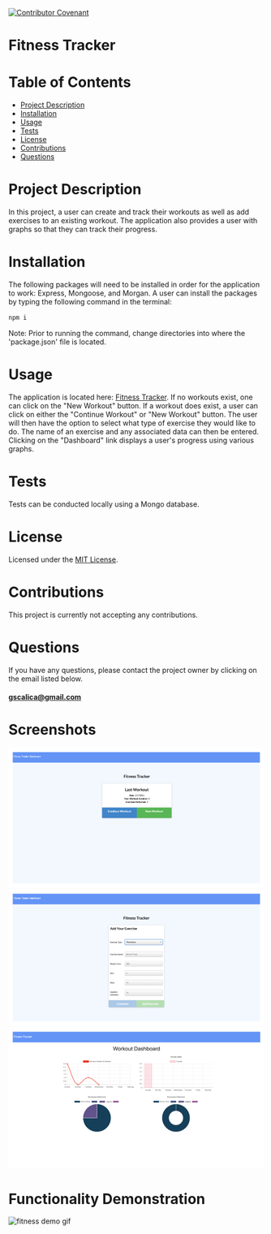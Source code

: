 [![Contributor Covenant](https://img.shields.io/badge/Contributor%20Covenant-v2.0%20adopted-ff69b4.svg)](https://www.contributor-covenant.org/version/2/0/code_of_conduct/)

# **Fitness Tracker**

# Table of Contents

- [Project Description](#project-description)
- [Installation](#installation)
- [Usage](#usage)
- [Tests](#tests)
- [License](#license)
- [Contributions](#contributions)
- [Questions](#questions)

# Project Description

In this project, a user can create and track their workouts as well as add exercises to an existing workout. The application also provides a user with graphs so that they can track their progress.

# Installation

The following packages will need to be installed in order for the application to work: Express, Mongoose, and Morgan. A user can install the packages by typing the following command in the terminal:

```sh
npm i
```

Note: Prior to running the command, change directories into where the 'package.json' file is located.

# Usage

The application is located here: [Fitness Tracker](https://peaceful-forest-29536.herokuapp.com/). If no workouts exist, one can click on the "New Workout" button. If a workout does exist, a user can click on either the "Continue Workout" or "New Workout" button. The user will then have the option to select what type of exercise they would like to do. The name of an exercise and any associated data can then be entered. Clicking on the "Dashboard" link displays a user's progress using various graphs.

# Tests

Tests can be conducted locally using a Mongo database.

# License

Licensed under the [MIT License](https://spdx.org/licenses/MIT.html).

# Contributions

This project is currently not accepting any contributions.

# Questions

If you have any questions, please contact the project owner by clicking on the email listed below.

#### gscalica@gmail.com

# Screenshots

![fitness tracker image 1](./assets/fitnessTracker1.png)  
![fitness tracker image 2](./assets/fitnessTracker2.png)  
![fitness tracker image 3](./assets/fitnessTracker3.png)  

# Functionality Demonstration 
![fitness demo gif](./assets/fitnessDemo.gif)